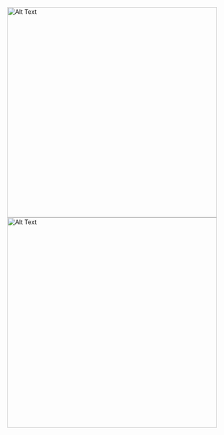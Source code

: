 <img src="https://github.com/lexiskernel/planetary_photography/blob/main/moon_moon_ring_planets.jpg" alt="Alt Text" width="485" height="485">

<img src="https://github.com/lexiskernel/planetary_photography/blob/main/andromeda_moon_planets.jpg" alt="Alt Text" width="485" height="485">

